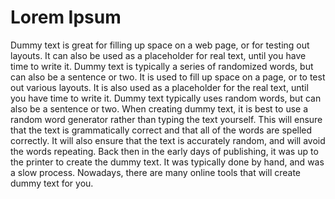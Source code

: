 # Lorem Ipsum

Dummy text is ‍⁤‌⁢‌⁡‍⁤⁡‌⁢⁤‌⁤⁡‍⁣⁡‍‍⁤‍⁢⁡great for filling up space on a web page, or for testing out layouts. It can also be used as a placeholder for real text, until you have time to write it. Dummy text is typically a series of randomized words, but can also be a sentence or two. It is used to fill up space on a page, or to test out various layouts. It is also used as a placeholder for the real text, until you have time to write it. Dummy text typically uses random words, but can also be a sentence or two. When creating dummy text, it is best to use a random word generator rather than typing the text yourself. This will ensure that the text is grammatically correct and that all of the words are spelled correctly. It will also ensure that the text is accurately random, and will avoid the words repeating. Back then in the early days of publishing, it was up to the printer to create the dummy text. It was typically done by hand, and was a slow process. Nowadays, there are many online tools that will create dummy text for you.
